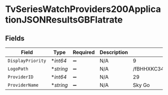 # TvSeriesWatchProviders200ApplicationJSONResultsGBFlatrate


## Fields

| Field                            | Type                             | Required                         | Description                      | Example                          |
| -------------------------------- | -------------------------------- | -------------------------------- | -------------------------------- | -------------------------------- |
| `DisplayPriority`                | **int64*                         | :heavy_minus_sign:               | N/A                              | 9                                |
| `LogoPath`                       | **string*                        | :heavy_minus_sign:               | N/A                              | /fBHHXKC34ffxAsQvDe0ZJbvmTEQ.jpg |
| `ProviderID`                     | **int64*                         | :heavy_minus_sign:               | N/A                              | 29                               |
| `ProviderName`                   | **string*                        | :heavy_minus_sign:               | N/A                              | Sky Go                           |